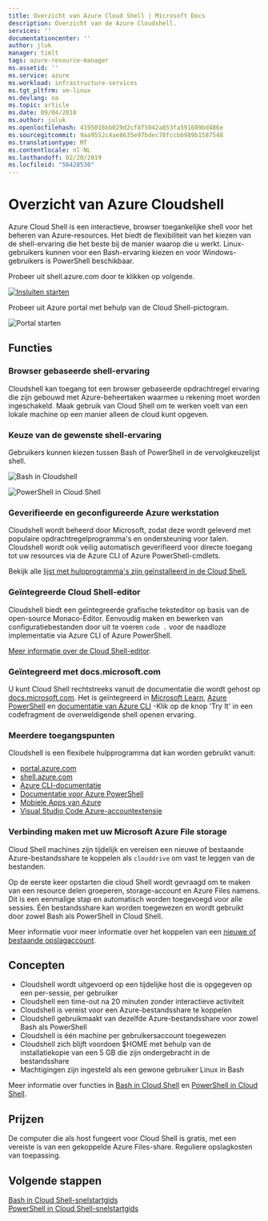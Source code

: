 ```yaml
---
title: Overzicht van Azure Cloud Shell | Microsoft Docs
description: Overzicht van de Azure Cloudshell.
services: ''
documentationcenter: ''
author: jluk
manager: timlt
tags: azure-resource-manager
ms.assetid: ''
ms.service: azure
ms.workload: infrastructure-services
ms.tgt_pltfrm: vm-linux
ms.devlang: na
ms.topic: article
ms.date: 09/04/2018
ms.author: juluk
ms.openlocfilehash: 4195016bb029d2cf8f5042a853fa591609bd486e
ms.sourcegitcommit: 9aa9552c4ae8635e97bdec78fccbb989b1587548
ms.translationtype: MT
ms.contentlocale: nl-NL
ms.lasthandoff: 02/20/2019
ms.locfileid: "56428530"
---
```

# <a name="overview-of-azure-cloud-shell"></a>Overzicht van Azure Cloudshell
Azure Cloud Shell is een interactieve, browser toegankelijke shell voor het beheren van Azure-resources.
Het biedt de flexibiliteit van het kiezen van de shell-ervaring die het beste bij de manier waarop die u werkt.
Linux-gebruikers kunnen voor een Bash-ervaring kiezen en voor Windows-gebruikers is PowerShell beschikbaar.

Probeer uit shell.azure.com door te klikken op volgende.

[![Insluiten starten](https://shell.azure.com/images/launchcloudshell.png "Azure Cloud Shell openen")](https://shell.azure.com)

Probeer uit Azure portal met behulp van de Cloud Shell-pictogram.

![Portal starten](media/overview/portal-launch-icon.png)

## <a name="features"></a>Functies

### <a name="browser-based-shell-experience"></a>Browser gebaseerde shell-ervaring
Cloudshell kan toegang tot een browser gebaseerde opdrachtregel ervaring die zijn gebouwd met Azure-beheertaken waarmee u rekening moet worden ingeschakeld.
Maak gebruik van Cloud Shell om te werken voelt van een lokale machine op een manier alleen de cloud kunt opgeven.

### <a name="choice-of-preferred-shell-experience"></a>Keuze van de gewenste shell-ervaring
Gebruikers kunnen kiezen tussen Bash of PowerShell in de vervolgkeuzelijst shell.

![Bash in Cloudshell](media/overview/overview-bash-pic.png)

![PowerShell in Cloud Shell](media/overview/overview-ps-pic.png)

### <a name="authenticated-and-configured-azure-workstation"></a>Geverifieerde en geconfigureerde Azure werkstation
Cloudshell wordt beheerd door Microsoft, zodat deze wordt geleverd met populaire opdrachtregelprogramma's en ondersteuning voor talen. Cloudshell wordt ook veilig automatisch geverifieerd voor directe toegang tot uw resources via de Azure CLI of Azure PowerShell-cmdlets.

Bekijk alle [lijst met hulpprogramma's zijn geïnstalleerd in de Cloud Shell.](features.md#tools)

### <a name="integrated-cloud-shell-editor"></a>Geïntegreerde Cloud Shell-editor
Cloudshell biedt een geïntegreerde grafische teksteditor op basis van de open-source Monaco-Editor. Eenvoudig maken en bewerken van configuratiebestanden door uit te voeren `code .` voor de naadloze implementatie via Azure CLI of Azure PowerShell.

[Meer informatie over de Cloud Shell-editor](using-cloud-shell-editor.md).

### <a name="integrated-with-docsmicrosoftcom"></a>Geïntegreerd met docs.microsoft.com

U kunt Cloud Shell rechtstreeks vanuit de documentatie die wordt gehost op [docs.microsoft.com](https://docs.microsoft.com). Het is geïntegreerd in [Microsoft Learn](https://docs.microsoft.com/learn/), [Azure PowerShell](https://docs.microsoft.com/powershell/azure/overview) en [documentatie van Azure CLI](https://docs.microsoft.com/cli/azure) -Klik op de knop 'Try It' in een codefragment de overweldigende shell openen ervaring. 

### <a name="multiple-access-points"></a>Meerdere toegangspunten
Cloudshell is een flexibele hulpprogramma dat kan worden gebruikt vanuit:
* [portal.azure.com](https://portal.azure.com)
* [shell.azure.com](https://shell.azure.com)
* [Azure CLI-documentatie](https://docs.microsoft.com/cli/azure)
* [Documentatie voor Azure PowerShell](https://docs.microsoft.com/powershell/azure/overview)
* [Mobiele Apps van Azure](https://azure.microsoft.com/features/azure-portal/mobile-app/)
* [Visual Studio Code Azure-accountextensie](https://marketplace.visualstudio.com/items?itemName=ms-vscode.azure-account)

### <a name="connect-your-microsoft-azure-files-storage"></a>Verbinding maken met uw Microsoft Azure File storage
Cloud Shell machines zijn tijdelijk en vereisen een nieuwe of bestaande Azure-bestandsshare te koppelen als `clouddrive` om vast te leggen van de bestanden.

Op de eerste keer opstarten die cloud Shell wordt gevraagd om te maken van een resource delen groeperen, storage-account en Azure Files namens. Dit is een eenmalige stap en automatisch worden toegevoegd voor alle sessies. Één bestandsshare kan worden toegewezen en wordt gebruikt door zowel Bash als PowerShell in Cloud Shell.

Meer informatie voor meer informatie over het koppelen van een [nieuwe of bestaande opslagaccount](persisting-shell-storage.md).

## <a name="concepts"></a>Concepten
* Cloudshell wordt uitgevoerd op een tijdelijke host die is opgegeven op een per-sessie, per gebruiker
* Cloudshell een time-out na 20 minuten zonder interactieve activiteit
* Cloudshell is vereist voor een Azure-bestandsshare te koppelen
* Cloudshell gebruikmaakt van dezelfde Azure-bestandsshare voor zowel Bash als PowerShell
* Cloudshell is één machine per gebruikersaccount toegewezen
* Cloudshell zich blijft voordoen $HOME met behulp van de installatiekopie van een 5 GB die zijn ondergebracht in de bestandsshare
* Machtigingen zijn ingesteld als een gewone gebruiker Linux in Bash

Meer informatie over functies in [Bash in Cloud Shell](features.md) en [PowerShell in Cloud Shell](features-powershell.md).

## <a name="pricing"></a>Prijzen
De computer die als host fungeert voor Cloud Shell is gratis, met een vereiste is van een gekoppelde Azure Files-share. Reguliere opslagkosten van toepassing.

## <a name="next-steps"></a>Volgende stappen
[Bash in Cloud Shell-snelstartgids](quickstart.md) <br>
[PowerShell in Cloud Shell-snelstartgids](quickstart-powershell.md)
